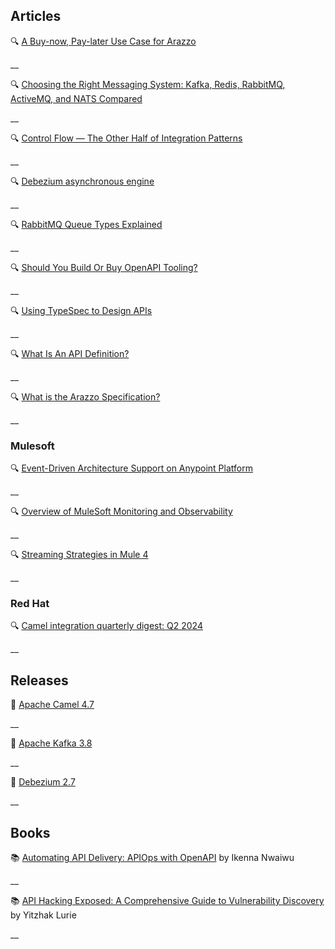 ## Articles
🔍 [A Buy-now, Pay-later Use Case for Arazzo](https://www.openapis.org/blog/2024/07/19/buy-now-pay-later-arazzo)

__

🔍 [Choosing the Right Messaging System: Kafka, Redis, RabbitMQ, ActiveMQ, and NATS Compared](https://medium.com/@sheikh.hamza.arshad/choosing-the-right-messaging-system-kafka-redis-rabbitmq-activemq-and-nats-compared-fa2dd385976f)

__

🔍 [Control Flow — The Other Half of Integration Patterns](https://www.enterpriseintegrationpatterns.com/ramblings/queues_control_flow.html)

__

🔍 [Debezium asynchronous engine](https://debezium.io/blog/2024/07/08/async-embedded-engine/)

__

🔍 [RabbitMQ Queue Types Explained](https://www.cloudamqp.com/blog/rabbitmq-queue-types.html)

__

🔍 [Should You Build Or Buy OpenAPI Tooling?](https://nordicapis.com/should-you-build-or-buy-openapi-tooling/)

__

🔍 [Using TypeSpec to Design APIs](https://nordicapis.com/using-typespec-to-design-apis/)

__

🔍 [What Is An API Definition?](https://nordicapis.com/what-is-an-api-definition/)

__


🔍 [What is the Arazzo Specification?](https://nordicapis.com/what-is-the-arazzo-specification/)

__


### Mulesoft

🔍 [Event-Driven Architecture Support on Anypoint Platform](https://blogs.mulesoft.com/news/event-driven-architecture-support-on-anypoint-platform/)

__

🔍 [Overview of MuleSoft Monitoring and Observability](https://blogs.mulesoft.com/news/mulesoft-monitoring-and-observability/)

__

🔍 [Streaming Strategies in Mule 4](https://medium.com/another-integration-blog/streaming-strategies-in-mule-4-e1d659bc24df)

__

### Red Hat

🔍 [Camel integration quarterly digest: Q2 2024](https://developers.redhat.com/blog/2024/07/17/camel-integration-quarterly-digest-q2-2024#)

__


## Releases


🚀 [Apache Camel 4.7](https://camel.apache.org/blog/2024/07/camel47-whatsnew/)

__

🚀 [Apache Kafka 3.8](https://kafka.apache.org/blog#apache_kafka_380_release_announcement)

__

🚀 [Debezium 2.7](https://debezium.io/blog/2024/07/01/debezium-2-7-final-released/)

__

## Books

📚 [Automating API Delivery: APIOps with OpenAPI](https://a.co/d/fqNklLA) by Ikenna Nwaiwu

__

📚 [API Hacking Exposed: A Comprehensive Guide to Vulnerability Discovery](https://a.co/d/4evjKQv) by Yitzhak Lurie

__